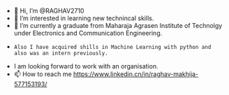 - 👋 Hi, I’m @RAGHAV2710
- 👀 I’m interested in learning new technincal skills. 
- 🌱 I’m currently a graduate from Maharaja Agrasen Institute of Technolgy under Electronics and Communication Engineering.
-     Also I have acquired shills in Machine Learning with python and also was an intern previously. 

-  I am looking forward to work with an organisation.  
- 📫 How to reach me https://www.linkedin.cn/in/raghav-makhija-577153193/

<!---
RAGHAV2710/RAGHAV2710 is a ✨ special ✨ repository because its `README.md` (this file) appears on your GitHub profile.
You can click the Preview link to take a look at your changes.
--->
